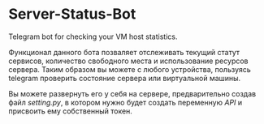 # Server-Status-Bot
Telegram bot for checking your VM host statistics.


Функционал данного бота позваляет отслеживать текущий статут сервисов, количество свободного места и использование ресурсов сервера.
Таким образом вы можете с любого устройства, пользуясь telegram проверить состояние сервера или виртуальной машины. 


Вы можете развернуть его у себя на сервере, предварительно создав файл *setting.py*, в котором нужно будет создать переменную *API* и присвоить ему собственный токен.
